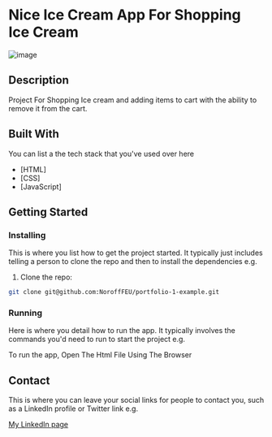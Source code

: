 # Nice Ice Cream App For Shopping Ice Cream

![image](https://user-images.githubusercontent.com/52622303/164316813-4b12d99f-aeb7-4069-85cf-e72b3a50ac99.png)

## Description
Project For Shopping Ice cream and adding items to cart with the ability to remove it from the cart.


## Built With

You can list a the tech stack that you've used over here

- [HTML]
- [CSS]
- [JavaScript]

## Getting Started

### Installing

This is where you list how to get the project started. It typically just includes telling a person to clone the repo and then to install the dependencies e.g.

1. Clone the repo:

```bash
git clone git@github.com:NoroffFEU/portfolio-1-example.git
```


### Running

Here is where you detail how to run the app. It typically involves the commands you'd need to run to start the project e.g.

To run the app, Open The Html File Using The Browser

## Contact

This is where you can leave your social links for people to contact you, such as a LinkedIn profile or Twitter link e.g.


[My LinkedIn page]([www.linkedin.com](https://www.linkedin.com/in/rania-deiri-368289210)https://www.linkedin.com/in/rania-deiri-368289210)

